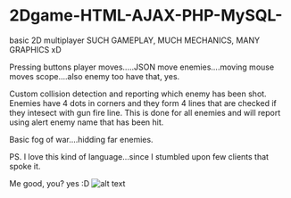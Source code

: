 # 2Dgame-HTML-AJAX-PHP-MySQL-
basic 2D multiplayer
SUCH GAMEPLAY, MUCH MECHANICS, MANY GRAPHICS xD


Pressing buttons player moves.....JSON move enemies....moving mouse moves scope....also enemy too have that, yes. 

Custom collision detection and reporting which enemy has been shot.
Enemies have 4 dots in corners and they form 4 lines that are checked if they intesect with gun fire line. 
This is done for all enemies and will report using alert enemy name that has been hit.


Basic fog of war....hidding far enemies.

PS.
I love this kind of language...since I stumbled upon few clients that spoke it. 

Me good, you? yes :D
![alt text](https://raw.githubusercontent.com/username/projectname/branch/path/to/img.png)
